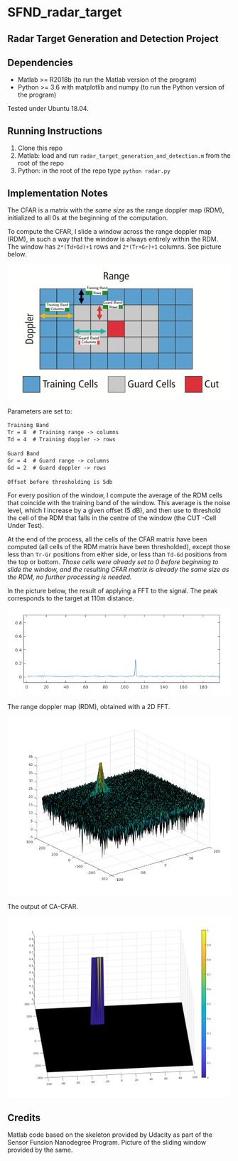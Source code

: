 # SFND_radar_target
**Radar Target Generation and Detection Project**
---

## Dependencies
* Matlab >= R2018b (to run the Matlab version of the program)
* Python >= 3.6 with matplotlib and numpy (to run the Python version of the program)

Tested under Ubuntu 18.04.

## Running Instructions

1. Clone this repo
2. Matlab: load and run `radar_target_generation_and_detection.m` from the root of the repo
3. Python: in the root of the repo type `python radar.py`

## Implementation Notes

The CFAR is a matrix with the *same size* as the range doppler map (RDM), initialized to all 0s at the beginning of the computation. 

To compute the CFAR, I slide a window across the range doppler map (RDM), in such a way that the window is always entirely within the RDM. The window has `2*(Td+Gd)+1` rows and `2*(Tr+Gr)+1` columns. See picture below. 

![Screenshot](images/figure.png "Figure") 

Parameters are set to:
```
Training Band
Tr = 8  # Training range -> columns
Td = 4  # Training doppler -> rows

Guard Band
Gr = 4  # Guard range -> columns
Gd = 2  # Guard doppler -> rows

Offset before thresholding is 5db
```

For every position of the window, I compute the average of the RDM cells that coincide with the training band of the window. This average is the noise level, which I increase by a given offset (5 dB), and then use to threshold the cell of the RDM that falls in the centre of the window (the CUT -Cell Under Test).

At the end of the process, all the cells of the CFAR matrix have been computed (all cells of the RDM matrix have been thresholded), except those less than `Tr-Gr` positions from either side, or less than `Td-Gd` positions from the top or bottom. *Those cells were already set to 0 before beginning to slide the window, and the resulting CFAR matrix is already the same size as the RDM, no further processing is needed.*

In the picture below, the result of applying a FFT to the signal. The peak corresponds to the target at 110m distance.

![Screenshot](images/fig1.bmp "Figure")

The range doppler map (RDM), obtained with a 2D FFT.

![Screenshot](images/fig2.bmp "Figure")

The output of CA-CFAR.

![Screenshot](images/fig3.bmp "Figure")
    
 
 ## Credits
 
  Matlab code based on the skeleton provided by Udacity as part of the Sensor Funsion Nanodegree Program. Picture of the sliding window provided by the same. 
